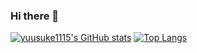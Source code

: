 ### Hi there 👋

[![yuusuke1115's GitHub stats](https://github-readme-stats.vercel.app/api?username=yuusuke1115&theme=vue-dark&show_icons=true)](https://github.com/yuusuke1115/github-readme-stats)
[![Top Langs](https://github-readme-stats.vercel.app/api/top-langs/?username=yuusuke1115&theme=vue-dark&show_icons=true&layout=compact)](https://github.com/yuusuke1115/github-readme-stats)
